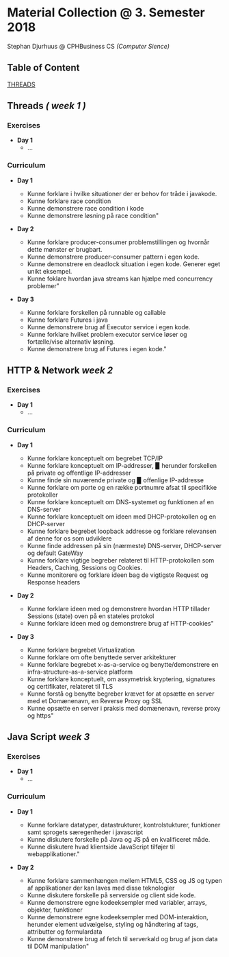 # Material Collection @ 3. Semester 2018
Stephan Djurhuus @ CPHBusiness CS *(Computer Sience)*

## Table of Content

[THREADS](subjects/w1-threads.md)


## Threads *( week 1 )*

### Exercises
* **Day 1**
  * ...

### Curriculum
* **Day 1**
  * Kunne forklare i hvilke situationer der er behov for tråde i javakode.
  * Kunne forklare race condition
  * Kunne demonstrere race condition i kode
  * Kunne demonstrere løsning på race condition"

* **Day 2**
  * Kunne forklare producer-consumer problemstillingen og hvornår dette mønster er brugbart.
  * Kunne demonstrere producer-consumer pattern i egen kode.
  * Kunne demonstrere en deadlock situation i egen kode. Generer eget unikt eksempel.
  * Kunne foklare hvordan java streams kan hjælpe med concurrency problemer"

* **Day 3**
  * Kunne forklare forskellen på runnable og callable 
  * Kunne forklare Futures i java 
  * Kunne demonstrere brug af Executor service i egen kode.
  * Kunne forklare hvilket problem executor service løser og fortælle/vise alternativ løsning.
  * Kunne demonstrere brug af Futures i egen kode."


## HTTP & Network *week 2*

### Exercises
* **Day 1**
  * ...

### Curriculum
* **Day 1**
  * Kunne forklare konceptuelt om begrebet TCP/IP
  * Kunne forklare konceptuelt om IP-addresser, ▉ herunder forskellen på private og offentlige IP-addresser
  * Kunne finde sin nuværende private og ▉ offenlige IP-addresse
  * Kunne forklare om porte og en række portnumre afsat til specifikke protokoller
  * Kunne forklare konceptuelt om DNS-systemet og funktionen af en DNS-server
  * Kunne forklare konceptuelt om ideen med DHCP-protokollen og en DHCP-server
  * Kunne forklare begrebet loopback addresse og forklare relevansen af denne for os som udviklere
  * Kunne finde addressen på sin (nærmeste) DNS-server, DHCP-server og default GateWay
  * Kunne forklare vigtige begreber relateret til HTTP-protokollen som Headers, Caching, Sessions og Cookies.
  * Kunne monitorere og forklare ideen bag de vigtigste Request og Response headers

* **Day 2**
  * Kunne forklare ideen med og demonstrere hvordan HTTP tillader Sessions (state) oven på en stateles protokol
  * Kunne forklare ideen med og demonstrere brug af HTTP-cookies"

* **Day 3**
  * Kunne forklare begrebet Virtualization
  * Kunne forklare om ofte benyttede server arkitekturer
  * Kunne forklare begrebet x-as-a-service og benytte/demonstrere en infra-structure-as-a-service platform
  * Kunne forklare konceptuelt, om assymetrisk kryptering, signatures og certifikater, relateret til TLS
  * Kunne forstå og benytte begreber krævet for at opsætte en server med et Domænenavn, en Reverse Proxy og SSL
  * Kunne opsætte en server i praksis med domænenavn, reverse proxy og https"


## Java Script *week 3*

### Exercises
* **Day 1**
  * ...

### Curriculum
* **Day 1**
  * Kunne forklare datatyper, datastrukturer, kontrolstukturer, funktioner samt sprogets særegenheder i javascript
  * Kunne diskutere forskelle på Java og JS på en kvalificeret måde.
  * Kunne diskutere hvad klientside JavaScript tilføjer til webapplikationer."

* **Day 2**
  * Kunne forklare sammenhængen mellem HTML5, CSS og JS og typen af applikationer der kan laves med disse teknologier
  * Kunne diskutere forskelle på serverside og client side kode.
  * Kunne demonstrere egne kodeeksempler med variabler, arrays, objekter, funktioner
  * Kunne demonstrere egne kodeeksempler med DOM-interaktion, herunder element udvælgelse, styling og håndtering af tags, attributter og formulardata
  * Kunne demonstrere brug af fetch til serverkald og brug af json data til DOM manipulation"



